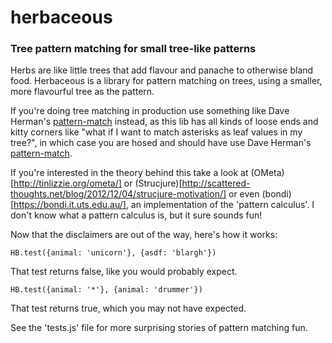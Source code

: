 # herbaceous
### Tree pattern matching for small tree-like patterns

Herbs are like little trees that add flavour and panache to otherwise bland food. Herbaceous is a library for pattern matching on trees, using a smaller, more flavourful tree as the pattern.

If you're doing tree matching in production use something like Dave Herman's [pattern-match](https://github.com/dherman/pattern-match) instead, as this lib has all kinds of loose ends and kitty corners like "what if I want to match asterisks as leaf values in my tree?", in which case you are hosed and should have use Dave Herman's [pattern-match](https://github.com/dherman/pattern-match).

If you're interested in the theory behind this take a look at (OMeta)[http://tinlizzie.org/ometa/] or (Strucjure)[http://scattered-thoughts.net/blog/2012/12/04/strucjure-motivation/] or even (bondi)[https://bondi.it.uts.edu.au/], an implementation of the 'pattern calculus'. I don't know what a pattern calculus is, but it sure sounds fun!

Now that the disclaimers are out of the way, here's how it works:

```
HB.test({animal: 'unicorn'}, {asdf: 'blargh'})
```

That test returns false, like you would probably expect.

```
HB.test({animal: '*'}, {animal: 'drummer'})
```

That test returns true, which you may not have expected.

See the 'tests.js' file for more surprising stories of pattern matching fun.
